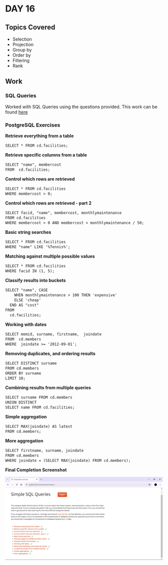 # DAY 16

## Topics Covered

- Selection
- Projection
- Group by
- Order by
- Filtering
- Rank


## Work

### SQL Queries 

Worked with SQL Queries using the questions provided. This work can be found [here](./NorthWindPubsSQLQueries.sql)

### PostgreSQL Exercises
**Retrieve everything from a table**
```
SELECT * FROM cd.facilities;
```

**Retrieve specific columns from a table**
```
SELECT "name", membercost
FROM  cd.facilities;
```

**Control which rows are retrieved**
```
SELECT * FROM cd.facilities
WHERE membercost > 0;
```

**Control which rows are retrieved - part 2**
```
SELECT facid, "name", membercost, monthlymaintenance
FROM cd.facilities
WHERE membercost > 0 AND membercost < monthlymaintenance / 50;
```

**Basic string searches**
```
SELECT * FROM cd.facilities
WHERE "name" LIKE '%Tennis%';
```

**Matching against multiple possible values**
```
SELECT * FROM cd.facilities
WHERE facid IN (1, 5);
```

**Classify results into buckets**
```
SELECT "name", CASE
	WHEN monthlymaintenance > 100 THEN 'expensive'
	ELSE 'cheap'
  END AS "cost"
FROM
  cd.facilities;
```

**Working with dates**
```
SELECT memid, surname, firstname,  joindate
FROM  cd.members
WHERE  joindate >= '2012-09-01';
```

**Removing duplicates, and ordering results**
```
SELECT DISTINCT surname
FROM cd.members
ORDER BY surname
LIMIT 10;
```

**Combining results from multiple queries**
```
SELECT surname FROM cd.members
UNION DISTINCT
SELECT name FROM cd.facilities;
```

**Simple aggregation**
```
SELECT MAX(joindate) AS latest
FROM cd.members;
```

**More aggregation**
```
SELECT firstname, surname, joindate
FROM cd.members
WHERE joindate = (SELECT MAX(joindate) FROM cd.members);
```

**Final Completion Screenshot**

![Output](./PostgreSQLExercisesOutput.png)